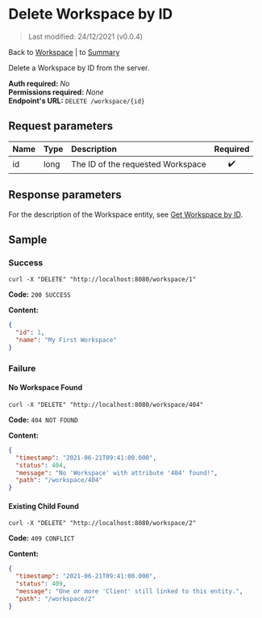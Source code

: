 # Delete Workspace by ID

> Last modified: 24/12/2021 (v0.0.4)

Back to [Workspace](../Workspace.md) | to [Summary](../../README.md)

Delete a Workspace by ID from the server.

**Auth required:** _No_  
**Permissions required:** _None_  
**Endpoint's URL:** `DELETE /workspace/{id}`

## Request parameters

| Name | Type | Description                       | Required |
|:-----|:-----|:----------------------------------|:--------:|
| id   | long | The ID of the requested Workspace |    ✔️    |

## Response parameters

For the description of the Workspace entity, see [Get Workspace by ID](Get-Workspace-by-ID.md).

## Sample

### Success

```shell
curl -X "DELETE" "http://localhost:8080/workspace/1"
```

**Code:** `200 SUCCESS`

**Content:**

```json
{
  "id": 1,
  "name": "My First Workspace"
}
```

### Failure

#### No Workspace Found

```shell
curl -X "DELETE" "http://localhost:8080/workspace/404"
```

**Code:** `404 NOT FOUND`

**Content:**

```json
{
  "timestamp": "2021-06-21T09:41:00.000",
  "status": 404,
  "message": "No 'Workspace' with attribute '404' found!",
  "path": "/workspace/404"
}
```

#### Existing Child Found

```shell
curl -X "DELETE" "http://localhost:8080/workspace/2"
```

**Code:** `409 CONFLICT`

**Content:**

```json
{
  "timestamp": "2021-06-21T09:41:00.000",
  "status": 409,
  "message": "One or more 'Client' still linked to this entity.",
  "path": "/workspace/2"
}
```
